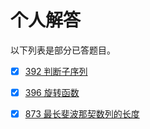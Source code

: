 # 个人解答

以下列表是部分已答题目。

- [x] [392 判断子序列](Solutions/392.判断子序列.md)
- [x] [396 旋转函数](Solutions/396.旋转函数.md)
- [x] [873 最长斐波那契数列的长度](Solutions/873.最长斐波那契数列的长度.md)


